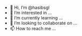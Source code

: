 - 👋 Hi, I’m @hasibsgl
- 👀 I’m interested in ...
- 🌱 I’m currently learning ...
- 💞️ I’m looking to collaborate on ...
- 📫 How to reach me ...

<!---
hasibsgl/hasibsgl is a ✨ special ✨ repository because its `README.md` (this file) appears on your GitHub profile.
You can click the Preview link to take a look at your changes.
--->

